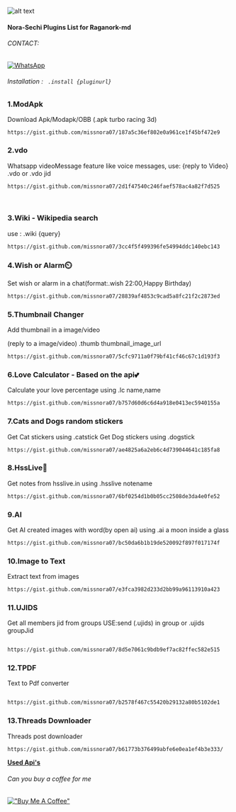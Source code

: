 ![alt text](https://encrypted-tbn0.gstatic.com/images?q=tbn:ANd9GcQ3YUxlP0tXVD4Ljz9zgnje-PJ9NzI4o40O7A&usqp=CAU)
#### Nora-Sechi Plugins List for Raganork-md
###### CONTACT:

[![WhatsApp](https://img.shields.io/badge/-WhatsApp-4CA143?style=flat&logo=APIs&logoColor=white)](https://wa.me/17732956880?text=*_From+Github🌿_*)

###### Installation : ``` .install {pluginurl}```

<!-- PLUGIN LIST-->
### 1.ModApk
Download Apk/Modapk/OBB
(.apk turbo racing 3d)<br>
```
https://gist.github.com/missnora07/187a5c36ef802e0a961ce1f45bf472e9
```
### 2.vdo
Whatsapp videoMessage feature like voice messages, 
use: {reply to Video} .vdo or .vdo jid<br>
```sh
https://gist.github.com/missnora07/2d1f47540c246faef578ac4a82f7d525
```
<br>

### 3.Wiki - Wikipedia search
use : .wiki {query}
```sh
https://gist.github.com/missnora07/3cc4f5f499396fe54994ddc140ebc143
```
### 4.Wish or Alarm⏲️
Set wish or alarm in a chat(format:.wish 22:00,Happy Birthday)
```sh
https://gist.github.com/missnora07/28839af4853c9cad5a8fc21f2c2873ed
```
### 5.Thumbnail Changer
Add thumbnail in a image/video

(reply to a image/video) .thumb thumbnail_image_url
```sh
https://gist.github.com/missnora07/5cfc9711a0f79bf41cf46c67c1d193f3
```
### 6.Love Calculator - Based on the api💕
Calculate your love percentage using .lc name,name
```sh
https://gist.github.com/missnora07/b757d60d6c6d4a918e0413ec5940155a
```
### 7.Cats and Dogs random stickers
Get Cat stickers using  .catstick
Get Dog stickers using  .dogstick
```sh
https://gist.github.com/missnora07/ae4825a6a2eb6c4d739044641c185fa8
```
### 8.HssLive📓
Get notes from hsslive.in using .hsslive notename
```sh
https://gist.github.com/missnora07/6bf0254d1b0b05cc2508de3da4e0fe52
```
### 9.AI
Get AI created images with word(by open ai) using .ai a moon inside a glass
```sh
https://gist.github.com/missnora07/bc50da6b1b19de520092f897f017174f
```
### 10.Image to Text
Extract text from images
```sh
https://gist.github.com/missnora07/e3fca3982d233d2bb99a96113910a423
```
### 11.UJIDS

Get all members jid from groups
USE:send (.ujids) in group or .ujids groupJid

```sh

https://gist.github.com/missnora07/8d5e7061c9bdb9ef7ac82ffec582e515

```
### 12.TPDF

Text to Pdf converter

```sh

https://gist.github.com/missnora07/b2578f467c55420b29132a80b5102de1

```
### 13.Threads Downloader

Threads post downloader
```sh
https://gist.github.com/missnora07/b61773b376499abfe6e0ea1ef4b3e333/
```
[**Used Api's**](https://github.com/missnora07/rgnk-x-nora-plugins/wiki/API-LIST)

###### Can you buy a coffee for me
[!["Buy Me A Coffee"](https://www.buymeacoffee.com/assets/img/custom_images/orange_img.png)](https://www.buymeacoffee.com/am1uth)



